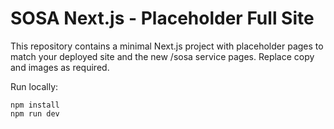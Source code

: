 # SOSA Next.js - Placeholder Full Site

This repository contains a minimal Next.js project with placeholder pages to match your deployed site and the new /sosa service pages. Replace copy and images as required.

Run locally:

```
npm install
npm run dev
```

